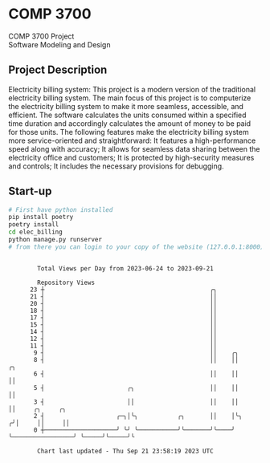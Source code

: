 # COMP 3700
COMP 3700 Project  
Software Modeling and Design
## Project Description
Electricity billing system: This project is a modern version of the traditional electricity billing system. The main focus of this project is to computerize the electricity billing system to make it more seamless, accessible, and efficient. The software calculates the units consumed within a specified time duration and accordingly calculates the amount of money to be paid for those units. The following features make the electricity billing system more service-oriented and straightforward: It features a high-performance speed along with accuracy; It allows for seamless data sharing between the electricity office and customers; It is protected by high-security measures and controls; It includes the necessary provisions for debugging.

## Start-up
```bash
# First have python installed
pip install poetry
poetry install
cd elec_billing
python manage.py runserver
# from there you can login to your copy of the website (127.0.0.1:8000), default creds are admin/admin
```

```

        Total Views per Day from 2023-06-24 to 2023-09-21

        Repository Views
      23 ┼                                              ╭╮
      21 ┤                                              ││
      20 ┤                                              ││
      18 ┤                                              ││
      17 ┤                                              ││
      15 ┤                                              ││
      14 ┤                                              ││
      12 ┤                                              ││
      11 ┤                                              ││
       9 ┤                                              ││    ╭╮
       8 ┤                                              ││    ││                   ╭╮
       6 ┤                                              ││    ││                   ││
       5 ┤                       ╭╮                     ││    ││                   ││
       3 ┤                       ││                     ││    ││                   ││     ╭╮     ╭╮
       2 ┤                    ╭─╮│╰╮           ╭╮       ││    │╰╮                 ╭╯│     ││     ││
       0 ┼────────────────────╯ ╰╯ ╰───────────╯╰───────╯╰────╯ ╰─────────────────╯ ╰─────╯╰─────╯╰

        Chart last updated - Thu Sep 21 23:58:19 2023 UTC
        
```
